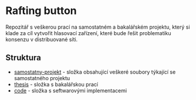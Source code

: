 # Rafting button

Repozitář s veškerou prací na samostatném a bakalářském projektu, který si klade za cíl vytvořit hlasovací zařízení, které bude řešit problematiku konsenzu v distribuované síti.

## Struktura

- [samostatny-projekt](/samostatny-projekt/) - složka obsahující veškeré soubory týkající se samostatného projektu
- [thesis](/thesis/) - složka s bakalářskou prací
- [code](/code/) - složka s seftwarovými implementacemi

